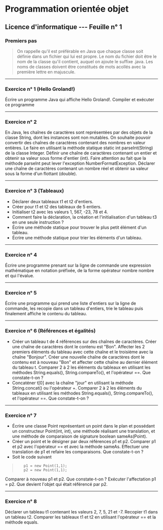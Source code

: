 # Programmation orientée objet
## Licence d'informatique --- Feuille n° 1
### Premiers pas
> On rappelle qu'il est préférable en Java que chaque classe soit définie dans un fichier qui lui est propre. Le nom du fichier doit être le nom de la classe qu'il contient, auquel on ajoute le suffixe .java. Les noms de classes doivent être constitués de mots acollés avec la première lettre en majuscule.

---


### Exercice n° 1 (Hello Groland!)
Écrire un programme Java qui affiche Hello Groland!. Compiler et exécuter ce programme

---


### Exercice n° 2
En Java, les chaînes de caractères sont représentées par des objets de la classe String, dont les instances sont non mutables. On souhaite pouvoir convertir des chaînes de caractères contenant des nombres en valeur entières. Le faire en utilisant la méthode statique static int parseInt(String) de la classe Integer. Définir une chaîne de caractères contenant un entier et obtenir sa valeur sous forme d'entier (int). Faire attention au fait que la méthode parseInt peut lever l'exception NumberFormatException. Déclarer une chaîne de caractères contenant un nombre réel et obtenir sa valeur sous la forme d'un flottant (double).

---


### Exercice n° 3 (Tableaux)
* Déclarer deux tableaux t1 et t2 d'entiers.
* Créer pour t1 et t2 des tableaux de 5 entiers.
* Initialiser t2 avec les valeurs 1, 567, -23, 78 et 4.
* Comment faire la déclaration, la création et l'initialisation d'un tableau t3 en une seule instruction ?
* Écrire une méthode statique pour trouver le plus petit élément d'un tableau.
* Écrire une méthode statique pour trier les éléments d'un tableau.

---

### Exercice n° 4
Écrire une programme prenant sur la ligne de commande une expression mathématique en notation préfixée, de la forme opérateur nombre nombre et qui l'évalue.

---


### Exercice n° 5
Écrire une programme qui prend une liste d'entiers sur la ligne de commande, les recopie dans un tableau d'entiers, trie le tableau puis finalement affiche le contenu du tableau.

---


### Exercice n° 6 (Références et égalités)
* Créer un tableau t de 4 références sur des chaînes de caractères. Créer une chaîne de caractères dont le contenu est "Bon". Affecter les 2 premiers éléments du tableau avec cette chaîne et le troisième avec la chaîne "Bonjour". Créer une nouvelle chaîne de caractères dont le contenu est à nouveau "Bon" et affecter cette chaîne au dernier élément du tableau t. Comparer 2 à 2 les éléments du tableaux en utilisant les méthodes String.equals(), String.compareTo(), et l'opérateur ==. Que constate-t-on ?
* Concaténer t[0] avec la chaîne "jour" en utilisant la méthode String.concat() ou l'opérateur +. Comparer 2 à 2 les éléments du tableaux en utilisant les méthodes String.equals(), String.compareTo(), et l'opérateur ==. Que constate-t-on ?

---

### Exercice n° 7
* Écrire une classe Point représentant un point dans le plan et possédant un constructeur Point(int, int), une méthode réalisant une translation, et une méthode de comparaison de signature boolean sameAs(Point).
* Créer un point et le désigner par deux références p1 et p2. Comparer p1 et p2 avec l'opérateur == et avec la méthode sameAs. Effectuer une translation de p1 et refaire les comparaisons. Que constate-t-on ?
* Soit le code suivant
>        p1 = new Point(1,1);
>        p2 = new Point(1,1);
    
Comparer à nouveau p1 et p2. Que constate-t-on ? Exécuter l'affectation p1 = p2. Que devient l'objet qui était référencé par p2.

---

### Exercice n° 8
Déclarer un tableau t1 contenant les valeurs 2, 7, 5, 21 et -7. Recopier t1 dans un tableau t2. Comparer les tableaux t1 et t2 en utilisant l'opérateur == et la méthode equals.